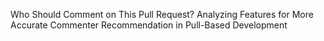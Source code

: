 Who Should Comment on This Pull Request? Analyzing Features for More Accurate Commenter Recommendation in Pull-Based Development
